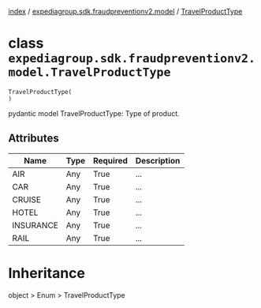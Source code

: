 [index](index.md) / [expediagroup.sdk.fraudpreventionv2.model](expediagroup.sdk.fraudpreventionv2.model.md) / [TravelProductType](TravelProductType.md)
# class `expediagroup.sdk.fraudpreventionv2.model.TravelProductType`
```
TravelProductType(
)
```

pydantic model TravelProductType: Type of product.



## Attributes
    
    
        
    
        
    
        
    
        
    
        
    
        
    

|    Name   | Type | Required | Description |
|-----------|------|----------|-------------|
|    AIR    | Any  |   True   |     ...     |
|    CAR    | Any  |   True   |     ...     |
|   CRUISE  | Any  |   True   |     ...     |
|   HOTEL   | Any  |   True   |     ...     |
| INSURANCE | Any  |   True   |     ...     |
|    RAIL   | Any  |   True   |     ...     |










# Inheritance
object > Enum > TravelProductType